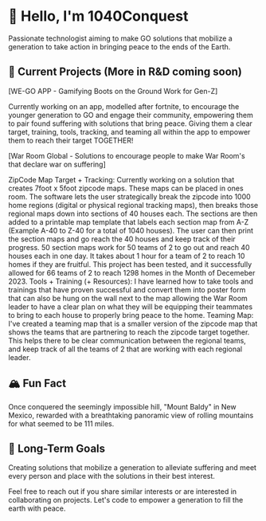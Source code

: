 # 👋 Hello, I'm 1040Conquest

Passionate technologist aiming to make GO solutions that mobilize a generation to take action in bringing peace to the ends of the Earth. 

## 🚀 Current Projects (More in R&D coming soon)

[WE-GO APP - Gamifying Boots on the Ground Work for Gen-Z]

Currently working on an app, modelled after fortnite, to encourage the younger generation to GO and engage their community, empowering them to pair found suffering with solutions that bring peace. Giving them a clear target, training, tools, tracking, and teaming all within the app to empower them to reach their target TOGETHER! 

[War Room Global - Solutions to encourage people to make War Room's that declare war on suffering]

ZipCode Map Target + Tracking: Currently working on a solution that creates 7foot x 5foot zipcode maps. These maps can be placed in ones room. The software lets the user strategically break the zipcode into 1000 home regions (digital or physical regional tracking maps), then breaks those regional maps down into sections of 40 houses each. The sections are then added to a printable map template that labels each section map from A-Z (Example A-40 to Z-40 for a total of 1040 houses). The user can then print the section maps and go reach the 40 houses and keep track of their progress. 50 section maps work for 50 teams of 2 to go out and reach 40 houses each in one day. It takes about 1 hour for a team of 2 to reach 10 homes if they are fruitful. This project has been tested, and it successfully allowed for 66 teams of 2 to reach 1298 homes in the Month of Decemeber 2023.
Tools + Training (+ Resources): I have learned how to take tools and trainings that have proven successful and convert them into poster form that can also be hung on the wall next to the map allowing the War Room leader to have a clear plan on what they will be equipping their teammates to bring to each house to properly bring peace to the home.
Teaming Map: I've created a teaming map that is a smaller version of the zipcode map that shows the teams that are partnering to reach the zipcode target together. This helps there to be clear communication between the regional teams, and keep track of all the teams of 2 that are working with each regional leader.  

## 🏔️ Fun Fact

Once conquered the seemingly impossible hill, "Mount Baldy" in New Mexico, rewarded with a breathtaking panoramic view of rolling mountains for what seemed to be 111 miles.

## 🎯 Long-Term Goals

Creating solutions that mobilize a generation to alleviate suffering and meet every person and place with the solutions in their best interest. 

Feel free to reach out if you share similar interests or are interested in collaborating on projects. Let's code to empower a generation to fill the earth with peace.
